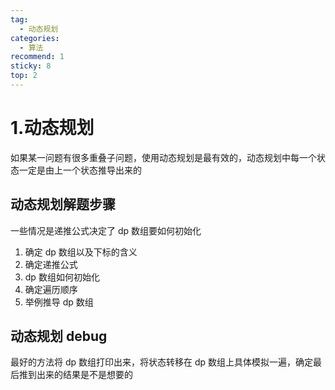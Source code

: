 ```yaml
---
tag:
  - 动态规划
categories:
  - 算法
recommend: 1
sticky: 8
top: 2
---
```


# 1.动态规划

如果某一问题有很多重叠子问题，使用动态规划是最有效的，动态规划中每一个状态一定是由上一个状态推导出来的

## 动态规划解题步骤

一些情况是递推公式决定了 dp 数组要如何初始化

1. 确定 dp 数组以及下标的含义
2. 确定递推公式
3. dp 数组如何初始化
4. 确定遍历顺序
5. 举例推导 dp 数组

## 动态规划 debug

最好的方法将 dp 数组打印出来，将状态转移在 dp 数组上具体模拟一遍，确定最后推到出来的结果是不是想要的

